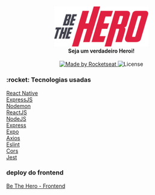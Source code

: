 <h4 align="center">
<img src="images/logo.png" width="250px" /><br>
 <b>Seja um verdadeiro Heroi!</b>
</h4>

<p align="center">
  <a href="https://rocketseat.com.br/comunidade">
    <img alt="Made by Rocketseat" src="https://img.shields.io/badge/made%20by-Rocketseat-red">
  </a>
  <img alt="License" src="https://img.shields.io/badge/license-MIT-red">
</p>

<h3 align="left" > :rocket: Tecnologias usadas </h3>
<p align="left">
  <a href="https://react-native.org/"> React Native </a> </br>
  <a href="https://expressjs.com/pt-br/"> ExpressJS </a> </br>
  <a href="https://www.npmjs.com/package/nodemon"> Nodemon </a> </br>
  <a href="https://reactjs.org/"> ReactJS </a> </br>
  <a href="https://nodejs.org/en/"> NodeJS </a> </br>
  <a href="https://expressjs.com/pt-br/"> Express </a> </br>
  <a href="https://expo.io/"> Expo </a> </br>
  <a href="https://www.npmjs.com/package/axios"> Axios </a> </br>
  <a href="https://www.npmjs.com/package/eslint"> Eslint </a> </br>
  <a href="https://www.npmjs.com/package/cors"> Cors </a> </br>
  <a href="https://www.npmjs.com/package/jest"> Jest </a> </br>
</p>

<h3 align="left">deploy do frontend</h3>
<p>
 <a href="https://bethehero-navy.now.sh/">Be The Hero - Frontend</a>
</p>
